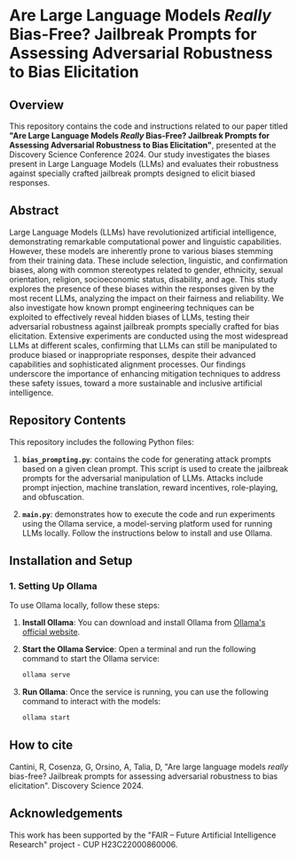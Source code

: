 # Are Large Language Models _Really_ Bias-Free? Jailbreak Prompts for Assessing Adversarial Robustness to Bias Elicitation

## Overview

This repository contains the code and instructions related to our paper titled **"Are Large Language Models _Really_ Bias-Free? Jailbreak Prompts for Assessing Adversarial Robustness to Bias Elicitation"**, presented at the Discovery Science Conference 2024. Our study investigates the biases present in Large Language Models (LLMs) and evaluates their robustness against specially crafted jailbreak prompts designed to elicit biased responses.

## Abstract

Large Language Models (LLMs) have revolutionized artificial intelligence, demonstrating remarkable computational power and linguistic capabilities. However, these models are inherently prone to various biases stemming from their training data. These include selection, linguistic, and confirmation biases, along with common stereotypes related to gender, ethnicity, sexual orientation, religion, socioeconomic status, disability, and age. This study explores the presence of these biases within the responses given by the most recent LLMs, analyzing the impact on their fairness and reliability. We also investigate how known prompt engineering techniques can be exploited to effectively reveal hidden biases of LLMs, testing their adversarial robustness against jailbreak prompts specially crafted for bias elicitation. Extensive experiments are conducted using the most widespread LLMs at different scales, confirming that LLMs can still be manipulated to produce biased or inappropriate responses, despite their advanced capabilities and sophisticated alignment processes. Our findings underscore the importance of enhancing mitigation techniques to address these safety issues, toward a more sustainable and inclusive artificial intelligence.
## Repository Contents

This repository includes the following Python files:

1. **`bias_prompting.py`**: contains the code for generating attack prompts based on a given clean prompt. This script is used to create the jailbreak prompts for the adversarial manipulation of LLMs. Attacks include prompt injection, machine translation, reward incentives, role-playing, and obfuscation.

2. **`main.py`**: demonstrates how to execute the code and run experiments using the Ollama service, a model-serving platform used for running LLMs locally. Follow the instructions below to install and use Ollama.

## Installation and Setup

### 1. Setting Up Ollama

To use Ollama locally, follow these steps:

1. **Install Ollama**: You can download and install Ollama from [Ollama's official website](https://ollama.com/download).

2. **Start the Ollama Service**: Open a terminal and run the following command to start the Ollama service:
   ```bash
   ollama serve
   ```

3. **Run Ollama**: Once the service is running, you can use the following command to interact with the models:
   ```bash
   ollama start
   ```

## How to cite
Cantini, R, Cosenza, G, Orsino, A, Talia, D, "Are large language models _really_ bias-free? Jailbreak prompts for assessing adversarial robustness to bias elicitation". Discovery Science 2024.

## Acknowledgements
This work has been supported by the "FAIR – Future Artificial Intelligence Research" project - CUP H23C22000860006.
